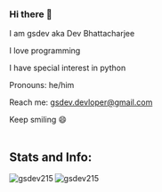 ### Hi there 👋

I am gsdev aka Dev Bhattacharjee

I love programming

I have special interest in python 

Pronouns: he/him

Reach me: gsdev.devloper@gmail.com


Keep smiling 😄
<br><br>
<h2 align="left">Stats and Info:</h2>
<img align="left" src="https://github-readme-stats.vercel.app/api/top-langs?username=gsdev215&show_icons=true&locale=en&layout=compact" alt="gsdev215" /><img align="center" src="https://github-readme-stats.vercel.app/api?username=gsdev215&show_icons=true&locale=en" alt="gsdev215" />
<!--
**gsdev215/gsdev215** is a ✨ _special_ ✨ repository because its `README.md` (this file) appears on your GitHub profile.

Here are some ideas to get you started:

- 🔭 I’m currently working on ...
- 🌱 I’m currently learning ...
- 👯 I’m looking to collaborate on ...
- 🤔 I’m looking for help with ...
- 💬 Ask me about ...
- 📫 How to reach me: ...
- 😄 Pronouns: ...
- ⚡ Fun fact: ...
-->
